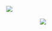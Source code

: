 ㅤㅤㅤㅤㅤㅤㅤㅤㅤㅤㅤㅤㅤㅤㅤㅤㅤㅤㅤ![](https://64.media.tumblr.com/539d48a86a64d85b88d1b2c5a1e97473/76f82df24fa57a43-86/s400x600/5d9c59b476c22b616ab3b13d5b5ed44e43cc0bf1.gifv)





ㅤㅤㅤㅤㅤㅤㅤㅤㅤㅤㅤㅤㅤㅤㅤㅤㅤㅤㅤㅤㅤㅤㅤㅤㅤㅤ![](https://komarev.com/ghpvc/?username=texaschainsawmassacre&style=flat-square&color=DA1C02&label=MARTIANS)

